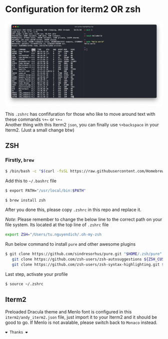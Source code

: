 # Configuration for iterm2 OR zsh

![pure + zsh + dracula theme](pure_zsh_dracula.png)

This `.zshrc` has confifuration for those who like to move around text with these commands `⌥+←` or `⌥+→` <br />
Another thing with this Iterm2 `json`, you can finally use `⌥+backspace` in your Iterm2. (Just a small change btw)

## ZSH
### Firstly, `brew`
```bash
$ /bin/bash -c "$(curl -fsSL https://raw.githubusercontent.com/Homebrew/install/HEAD/install.sh)"
```

Add this to `~/.bashrc` file

```bash
$ export PATH="/usr/local/bin:$PATH"
```

```bash
$ brew install zsh
```

After you done this, please copy `.zshrc` in this repo and replace it. <br />

*Note*: Please remember to change the below line to the correct path on your file system. Its located at the top line of `.zshrc` file
```bash
export ZSH="/Users/tu.nguyendich/.oh-my-zsh
``` 
Run below command to install `pure` and other awesome plugins
```bash
$ git clone https://github.com/sindresorhus/pure.git "$HOME/.zsh/pure" &&
   git clone https://github.com/zsh-users/zsh-autosuggestions ${ZSH_CUSTOM:-~/.oh-my-zsh/custom}/plugins/zsh-autosuggestions &&
   git clone https://github.com/zsh-users/zsh-syntax-highlighting.git ${ZSH_CUSTOM:-~/.oh-my-zsh/custom}/plugins/zsh-syntax-highlighting 
```

Last step, activate your profile
```bash
$ source ~/.zshrc
```

## Iterm2
Preloaded Dracula theme and Menlo font is configured in this `iterm2/andy_iterm2.json` file, just import it to your Iterm2 and it should be good to go. If Menlo is not avalable, please switch back to `Monaco` instead.

```bash
❤️ Thanks ❤️
```





